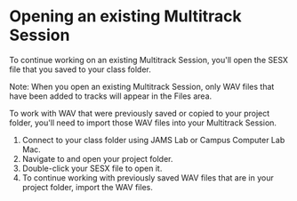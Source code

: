 # Opening an existing Multitrack Session

To continue working on an existing Multitrack Session, you'll open the SESX file that you saved to your class folder.

Note: When you open an existing Multitrack Session, only WAV files that have been added to tracks will appear in the Files area.

To work with WAV that were previously saved or copied to your project folder, you'll need to import those WAV files into your Multitrack Session. 

1. Connect to your class folder using JAMS Lab or Campus Computer Lab Mac.
2. Navigate to and open your project folder. 
3. Double-click your SESX file to open it. 
4. To continue working with previously saved WAV files that are in your project folder, import the WAV files.

 
